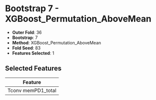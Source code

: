 # Bootstrap 7 - XGBoost_Permutation_AboveMean

- **Outer Fold**: 36
- **Bootstrap**: 7
- **Method**: XGBoost_Permutation_AboveMean
- **Fold Seed**: 83
- **Features Selected**: 1

## Selected Features

| Feature |
|---------|
| Tconv memPD1_total |
